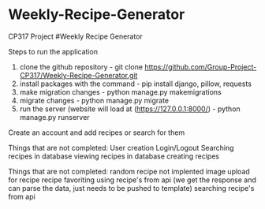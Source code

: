 # Weekly-Recipe-Generator
CP317 Project
#Weekly Recipe Generator

Steps to run the application
1. clone the github repository - git clone https://github.com/Group-Project-CP317/Weekly-Recipe-Generator.git
2. install packages with the command - pip install django, pillow, requests
4. make migration changes - python manage.py makemigrations
5. migrate changes - python manage.py migrate
6. run the server (website will load at (https://127.0.0.1:8000/) - python manage.py runserver


Create an account and add recipes or search for them

Things that are not completed:
  User creation
  Login/Logout
  Searching recipes in database
  viewing recipes in database
  creating recipes

Things that are not completed:
  random recipe not implented
  image upload for recipe
  recipe favoriting
  using recipe's from api (we get the response and can parse the data, just needs to be pushed to template)
  searching recipe's from api
  
